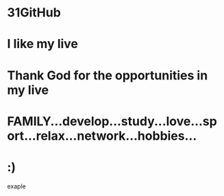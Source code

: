 # 31GitHub
# I like my live
# Thank God for the opportunities in my live
# FAMILY...develop...study...love...sport...relax...network...hobbies...
# :)
exaple

